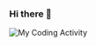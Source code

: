 ### Hi there 👋

<!--
**nguyenhung111/nguyenhung111** is a ✨ _special_ ✨ repository because its `README.md` (this file) appears on your GitHub profile.

Here are some ideas to get you started:

- 🔭 I’m currently working on ...
- 🌱 I’m currently learning ...
- 👯 I’m looking to collaborate on ...
- 🤔 I’m looking for help with ...
- 💬 Ask me about ...
- 📫 How to reach me: ...
- 😄 Pronouns: ...
- ⚡ Fun fact: ...
-->
<img src="https://wakatime.com/share/@c514e553-34e0-43f3-9a16-05f3d5206756/974f811b-26e6-4c32-a19f-f4a069a4f9a3.svg" alt="My Coding Activity"/>
